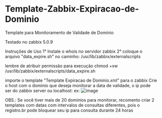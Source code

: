 # Template-Zabbix-Expiracao-de-Dominio
Template para Monitoramento de Validade de Domínio

Testado no zabbix 5.0.9


Instruções de Uso
1° Instale o whois no servidor zabbix
2° coloque o arquivo "data_expire.sh" no caminho:
/usr/lib/zabbix/externalscripts

lembre de atribuir permissão para execução
chmod +xw /usr/lib/zabbix/externalscripts/data_expire.sh

importe o template "Template Expiracao de Dominio.xml" para o zabbix
Crie o host com o dominio que deseja monitorar a data de validade, o ip pode ser do zabbix server ou localhost:
ex:
![image](https://github.com/user-attachments/assets/aa364d02-3305-4bf2-9fd8-bab090642142)

OBS.: Se você tiver mais de 20 dominios para monitorar, recomento criar 2 templates com datas com intervalos de consultas diferentes, pois o registro.br pode bloquear seu ip para consulta durante 24 horas






